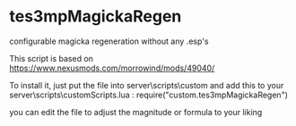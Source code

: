 # tes3mpMagickaRegen
configurable magicka regeneration without any .esp's

This script is based on https://www.nexusmods.com/morrowind/mods/49040/

To install it, just put the file into server\scripts\custom
and add this to your server\scripts\customScripts.lua : 
  require("custom.tes3mpMagickaRegen")
  
you can edit the file to adjust the magnitude or formula to your liking
